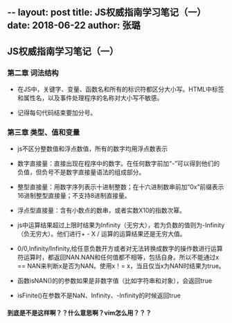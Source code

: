 --
layout:		post
title:		JS权威指南学习笔记（一）
date:		2018-06-22
author:		张璐
---

## JS权威指南学习笔记（一）

### 第二章 词法结构

- 在JS中，关键字、变量、函数名和所有的标识符都区分大小写。HTML中标签和属性名，以及事件处理程序的名称对大小写不敏感。

- 记得每句代码结束要加分号。

### 第三章 类型、值和变量

- js不区分整数值和浮点数值，所有的数字均用浮点数表示

- 数字直接量：直接出现在程序中的数字。在任何数字前加“-”可以得到他们的负值，但负号不是数字直接量语法的组成部分。

- 整型直接量：用数字序列表示十进制整数；在十六进制数串前加“0x”前缀表示16进制整型直接量；不支持8进制直接量。

- 浮点型直接量：含有小数点的数串，或者实数X10的指数次幂。

- js中运算结果超过上限时结果为Infinity（无穷大），若为负数的值则为-Infinity（负无穷大）。他们进行+ - X / 运算的运算结果还是无穷大值。

- 0/0,Infinity/Infinity,给任意负数开方或者对无法转换成数字的操作数进行运算符运算时，都返回NAN.NAN和任何值都不相等，包括自身。所以不能通过x == NAN来判断x是否为NAN。使用x！= x，当且仅当x为NAN时结果为true。

- 函数isNAN()的的参数如果是非数字值（比如字符串和对象），会返回true

- isFinite()在参数不是NaN、Infinity、-Infinity的时候返回true

#### 到底是不是这样啊？？什么意思啊？vim怎么用？？？


